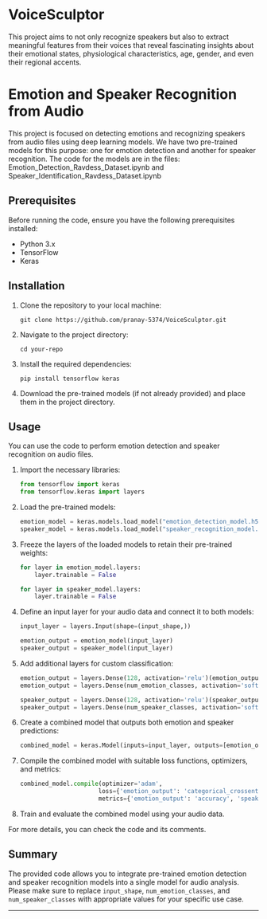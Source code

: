 # VoiceSculptor

This project aims to not only recognize speakers but also to extract meaningful features from their voices that reveal fascinating insights about their emotional states, physiological characteristics, age, gender, and even their regional accents.

# Emotion and Speaker Recognition from Audio

This project is focused on detecting emotions and recognizing speakers from audio files using deep learning models. We have two pre-trained models for this purpose: one for emotion detection and another for speaker recognition.
The code for the models are in the files: Emotion_Detection_Ravdess_Dataset.ipynb and Speaker_Identification_Ravdess_Dataset.ipynb

## Prerequisites

Before running the code, ensure you have the following prerequisites installed:

- Python 3.x
- TensorFlow
- Keras

## Installation

1. Clone the repository to your local machine:

   ```shell
   git clone https://github.com/pranay-5374/VoiceSculptor.git
   ```

2. Navigate to the project directory:

   ```shell
   cd your-repo
   ```

3. Install the required dependencies:

   ```shell
   pip install tensorflow keras
   ```

4. Download the pre-trained models (if not already provided) and place them in the project directory.

## Usage

You can use the code to perform emotion detection and speaker recognition on audio files.

1. Import the necessary libraries:

   ```python
   from tensorflow import keras
   from tensorflow.keras import layers
   ```

2. Load the pre-trained models:

   ```python
   emotion_model = keras.models.load_model("emotion_detection_model.h5")
   speaker_model = keras.models.load_model("speaker_recognition_model.h5")
   ```

3. Freeze the layers of the loaded models to retain their pre-trained weights:

   ```python
   for layer in emotion_model.layers:
       layer.trainable = False

   for layer in speaker_model.layers:
       layer.trainable = False
   ```

4. Define an input layer for your audio data and connect it to both models:

   ```python
   input_layer = layers.Input(shape=(input_shape,))

   emotion_output = emotion_model(input_layer)
   speaker_output = speaker_model(input_layer)
   ```

5. Add additional layers for custom classification:

   ```python
   emotion_output = layers.Dense(128, activation='relu')(emotion_output)
   emotion_output = layers.Dense(num_emotion_classes, activation='softmax', name='emotion_output')(emotion_output)

   speaker_output = layers.Dense(128, activation='relu')(speaker_output)
   speaker_output = layers.Dense(num_speaker_classes, activation='softmax', name='speaker_output')(speaker_output)
   ```

6. Create a combined model that outputs both emotion and speaker predictions:

   ```python
   combined_model = keras.Model(inputs=input_layer, outputs=[emotion_output, speaker_output])
   ```

7. Compile the combined model with suitable loss functions, optimizers, and metrics:

   ```python
   combined_model.compile(optimizer='adam',
                         loss={'emotion_output': 'categorical_crossentropy', 'speaker_output': 'categorical_crossentropy'},
                         metrics={'emotion_output': 'accuracy', 'speaker_output': 'accuracy'})
   ```

8. Train and evaluate the combined model using your audio data.

For more details, you can check the code and its comments.

## Summary

The provided code allows you to integrate pre-trained emotion detection and speaker recognition models into a single model for audio analysis. Please make sure to replace `input_shape`, `num_emotion_classes`, and `num_speaker_classes` with appropriate values for your specific use case.

---
